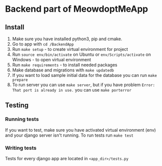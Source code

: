 # Backend part of MeowdoptMeApp

## Install

1. Make sure you have installed python3, pip and cmake.
2. Go to app with `cd /BackendApp`
3. Run `make setup` - to create virtual environment for project
4. Run `source env/bin/activate` on Ubuntu or `env/Scripts/activate` on Windows - to open virtual environment
5. Run `make requirements` - to install needed packages
6. Make database and migrations with `make updatedb`
7. If you want to load sample initial data for the database you can run `make prepare`
8. To run server you can use `make server`, but if you have problem `Error: That port is already in use.` you can use `make porterror`

## Testing

### Running tests

If you want to test, make sure you have activated virtual environment (env) and your django server isn't running.
To run tests run `make test`

### Writing tests

Tests for every django app are located in `<app_dir>/tests.py`
